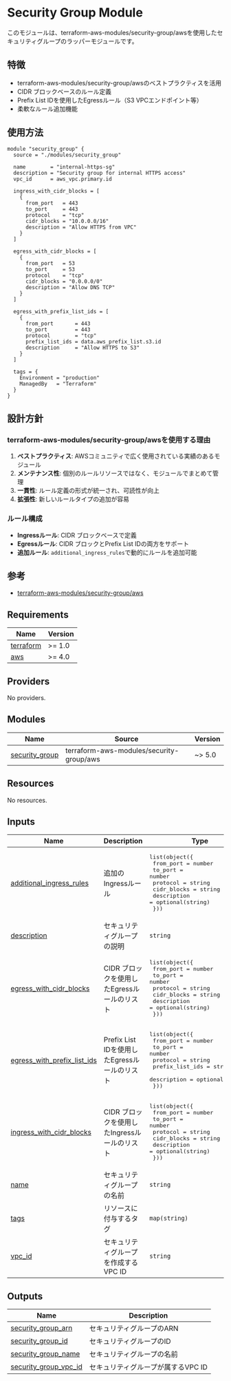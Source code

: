 # Security Group Module

このモジュールは、terraform-aws-modules/security-group/awsを使用したセキュリティグループのラッパーモジュールです。

## 特徴

- terraform-aws-modules/security-group/awsのベストプラクティスを活用
- CIDR ブロックベースのルール定義
- Prefix List IDを使用したEgressルール（S3 VPCエンドポイント等）
- 柔軟なルール追加機能

## 使用方法

```hcl
module "security_group" {
  source = "./modules/security_group"

  name        = "internal-https-sg"
  description = "Security group for internal HTTPS access"
  vpc_id      = aws_vpc.primary.id

  ingress_with_cidr_blocks = [
    {
      from_port   = 443
      to_port     = 443
      protocol    = "tcp"
      cidr_blocks = "10.0.0.0/16"
      description = "Allow HTTPS from VPC"
    }
  ]

  egress_with_cidr_blocks = [
    {
      from_port   = 53
      to_port     = 53
      protocol    = "tcp"
      cidr_blocks = "0.0.0.0/0"
      description = "Allow DNS TCP"
    }
  ]

  egress_with_prefix_list_ids = [
    {
      from_port       = 443
      to_port         = 443
      protocol        = "tcp"
      prefix_list_ids = data.aws_prefix_list.s3.id
      description     = "Allow HTTPS to S3"
    }
  ]

  tags = {
    Environment = "production"
    ManagedBy   = "Terraform"
  }
}
```

## 設計方針

### terraform-aws-modules/security-group/awsを使用する理由

1. **ベストプラクティス**: AWSコミュニティで広く使用されている実績のあるモジュール
2. **メンテナンス性**: 個別のルールリソースではなく、モジュールでまとめて管理
3. **一貫性**: ルール定義の形式が統一され、可読性が向上
4. **拡張性**: 新しいルールタイプの追加が容易

### ルール構成

- **Ingressルール**: CIDR ブロックベースで定義
- **Egressルール**: CIDR ブロックとPrefix List IDの両方をサポート
- **追加ルール**: `additional_ingress_rules`で動的にルールを追加可能

## 参考

- [terraform-aws-modules/security-group/aws](https://registry.terraform.io/modules/terraform-aws-modules/security-group/aws/latest)
<!-- BEGINNING OF PRE-COMMIT-TERRAFORM DOCS HOOK -->
## Requirements

| Name | Version |
|------|---------|
| <a name="requirement_terraform"></a> [terraform](#requirement\_terraform) | >= 1.0 |
| <a name="requirement_aws"></a> [aws](#requirement\_aws) | >= 4.0 |

## Providers

No providers.

## Modules

| Name | Source | Version |
|------|--------|---------|
| <a name="module_security_group"></a> [security\_group](#module\_security\_group) | terraform-aws-modules/security-group/aws | ~> 5.0 |

## Resources

No resources.

## Inputs

| Name | Description | Type | Default | Required |
|------|-------------|------|---------|:--------:|
| <a name="input_additional_ingress_rules"></a> [additional\_ingress\_rules](#input\_additional\_ingress\_rules) | 追加のIngressルール | <pre>list(object({<br/>    from_port   = number<br/>    to_port     = number<br/>    protocol    = string<br/>    cidr_blocks = string<br/>    description = optional(string)<br/>  }))</pre> | `[]` | no |
| <a name="input_description"></a> [description](#input\_description) | セキュリティグループの説明 | `string` | `"Managed by Terraform"` | no |
| <a name="input_egress_with_cidr_blocks"></a> [egress\_with\_cidr\_blocks](#input\_egress\_with\_cidr\_blocks) | CIDR ブロックを使用したEgressルールのリスト | <pre>list(object({<br/>    from_port   = number<br/>    to_port     = number<br/>    protocol    = string<br/>    cidr_blocks = string<br/>    description = optional(string)<br/>  }))</pre> | `[]` | no |
| <a name="input_egress_with_prefix_list_ids"></a> [egress\_with\_prefix\_list\_ids](#input\_egress\_with\_prefix\_list\_ids) | Prefix List IDを使用したEgressルールのリスト | <pre>list(object({<br/>    from_port       = number<br/>    to_port         = number<br/>    protocol        = string<br/>    prefix_list_ids = string<br/>    description     = optional(string)<br/>  }))</pre> | `[]` | no |
| <a name="input_ingress_with_cidr_blocks"></a> [ingress\_with\_cidr\_blocks](#input\_ingress\_with\_cidr\_blocks) | CIDR ブロックを使用したIngressルールのリスト | <pre>list(object({<br/>    from_port   = number<br/>    to_port     = number<br/>    protocol    = string<br/>    cidr_blocks = string<br/>    description = optional(string)<br/>  }))</pre> | `[]` | no |
| <a name="input_name"></a> [name](#input\_name) | セキュリティグループの名前 | `string` | n/a | yes |
| <a name="input_tags"></a> [tags](#input\_tags) | リソースに付与するタグ | `map(string)` | `{}` | no |
| <a name="input_vpc_id"></a> [vpc\_id](#input\_vpc\_id) | セキュリティグループを作成するVPC ID | `string` | n/a | yes |

## Outputs

| Name | Description |
|------|-------------|
| <a name="output_security_group_arn"></a> [security\_group\_arn](#output\_security\_group\_arn) | セキュリティグループのARN |
| <a name="output_security_group_id"></a> [security\_group\_id](#output\_security\_group\_id) | セキュリティグループのID |
| <a name="output_security_group_name"></a> [security\_group\_name](#output\_security\_group\_name) | セキュリティグループの名前 |
| <a name="output_security_group_vpc_id"></a> [security\_group\_vpc\_id](#output\_security\_group\_vpc\_id) | セキュリティグループが属するVPC ID |
<!-- END OF PRE-COMMIT-TERRAFORM DOCS HOOK -->
